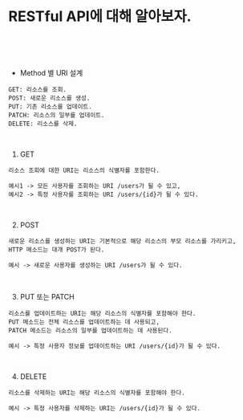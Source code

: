 # RESTful API에 대해 알아보자.

<br /><br /><br />


* Method 별 URI 설계
```
GET: 리소스를 조회.
POST: 새로운 리소스를 생성.
PUT: 기존 리소스를 업데이트.
PATCH: 리소스의 일부를 업데이트.
DELETE: 리소스를 삭제.
```

<br />

1. GET
```
리소스 조회에 대한 URI는 리소스의 식별자를 포함한다.

예시1 -> 모든 사용자를 조회하는 URI /users가 될 수 있고,
예시2 -> 특정 사용자를 조회하는 URI /users/{id}가 될 수 있다.
```

<br />

2. POST
```
새로운 리소스를 생성하는 URI는 기본적으로 해당 리소스의 부모 리소스를 가리키고,
HTTP 메소드는 대개 POST가 된다.

예시 -> 새로운 사용자를 생성하는 URI /users가 될 수 있다.
```

<br />

3. PUT 또는 PATCH
```
리소스를 업데이트하는 URI는 해당 리소스의 식별자를 포함해야 한다.
PUT 메소드는 전체 리소스를 업데이트하는 데 사용되고,
PATCH 메소드는 리소스의 일부를 업데이트하는 데 사용된다.

예시 -> 특정 사용자 정보를 업데이트하는 URI /users/{id}가 될 수 있다.
```

<br />

4. DELETE
```
리소스를 삭제하는 URI는 해당 리소스의 식별자를 포함해야 한다.

예시 -> 특정 사용자를 삭제하는 URI는 /users/{id}가 될 수 있다.
```
